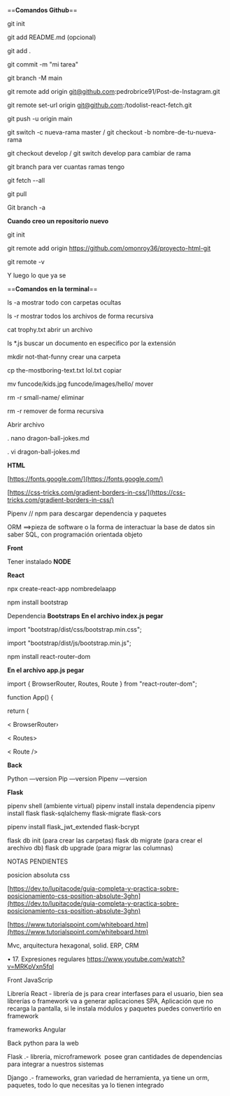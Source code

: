 

==**Comandos Github**==

git init 

git add README.md (opcional)

git add . 

git commit -m "mi tarea"  

git branch -M main

git remote add origin git@github.com:pedrobrice91/Post-de-Instagram.git

git remote set-url origin [git@github.com](mailto:git@github.com):<user>/todolist-react-fetch.git

git push -u origin main

git switch -c nueva-rama master / git checkout -b nombre-de-tu-nueva-rama

git checkout develop / git switch develop para cambiar de rama

git branch para ver cuantas ramas tengo

git fetch --all

git pull

Git branch -a

**Cuando creo un repositorio nuevo**

git init

git remote add origin https://github.com/omonroy36/proyecto-html-git

git remote -v

Y luego lo que ya se 

  
==**Comandos en la terminal**==

ls -a mostrar todo con carpetas ocultas

ls -r mostrar todos los archivos de forma recursiva 

cat trophy.txt abrir un archivo

ls *.js buscar un documento en especifico por la extensión 

mkdir not-that-funny crear una carpeta

cp the-mostboring-text.txt lol.txt copiar

mv funcode/kids.jpg funcode/images/hello/ mover

rm -r small-name/ eliminar 

rm -r remover de forma recursiva 

Abrir archivo

. nano dragon-ball-jokes.md

. vi dragon-ball-jokes.md

  

**HTML**
  
[https://fonts.google.com/](https://fonts.google.com/)

[https://css-tricks.com/gradient-borders-in-css/](https://css-tricks.com/gradient-borders-in-css/)


Pipenv // npm para descargar dependencia y paquetes

  
ORM ==>pieza de software o la forma de interactuar la base de datos sin saber SQL, con programación orientada objeto

  

**Front**

  

Tener instalado **NODE**

  

**React**

npx create-react-app nombredelaapp

npm install bootstrap

Dependencia **Bootstraps En el archivo index.js pegar** 

import "bootstrap/dist/css/bootstrap.min.css";

import "bootstrap/dist/js/bootstrap.min.js";

  

npm install react-router-dom

**En el archivo app.js pegar**

import { BrowserRouter, Routes, Route } from "react-router-dom";

function App() {

return (

< BrowserRouter›

< Routes>

< Route />

</Routes >


**Back**

Python —version
Pip —version
Pipenv —version

**Flask**

pipenv shell (ambiente virtual)
pipenv install instala dependencia
pipenv install flask flask-sqlalchemy flask-migrate flask-cors

pipenv install flask_jwt_extended flask-bcrypt

flask db init (para crear las carpetas)
flask db migrate (para crear el arechivo db)
flask db upgrade (para migrar las columnas)


  

NOTAS PENDIENTES

posicion absoluta css

[https://dev.to/lupitacode/guia-completa-y-practica-sobre-posicionamiento-css-position-absolute-3ghn](https://dev.to/lupitacode/guia-completa-y-practica-sobre-posicionamiento-css-position-absolute-3ghn)

  
[https://www.tutorialspoint.com/whiteboard.htm](https://www.tutorialspoint.com/whiteboard.htm)

  

Mvc, arquitectura hexagonal, solid. ERP, CRM


• 17. Expresiones regulares https://www.youtube.com/watch?v=MRKpVxn5fqI


Front JavaScrip

Librería React - librería de js para crear interfases para el usuario, bien sea librerías o framework va a generar aplicaciones SPA, Aplicación que no recarga la pantalla, si le instala módulos y paquetes puedes convertirlo en framework

frameworks Angular

  

Back python para la web

Flask .- libreria, microframework  posee gran cantidades de dependencias para integrar a nuestros sistemas 

Django .- frameworks, gran variedad de herramienta, ya tiene un orm, paquetes, todo lo que necesitas ya lo tienen integrado

  